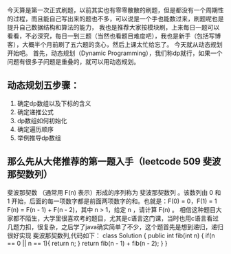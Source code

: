 今天算是第一次正式刷题，以前其实也有零零散散的刷题，但是都没有一个周期性的过程，而且能自己写出来的题也不多，可以说是一个手也能数过来，刷题呢也是提升自己数据结构和算法的能力，
我也是推荐大家按模块刷，上来每日一题可以看看，不必深究，每日一到三题（当然也看题目难度吧），我也是新手（包括写博客），大概半个月前刷了五六题的贪心，然后上课太忙给忘了。
今天就从动态规划开始吧。
首先，动态规划（Dynamic Programming），我们称dp就行，如果一个问题有很多子问题是重叠的，就可以用动态规划。
## 动态规划五步骤：
1. 确定dp数组以及下标的含义
2. 确定递推公式
3. dp数组如何初始化
4. 确定遍历顺序
5. 举例推导dp数组
## 那么先从大佬推荐的第一题入手（leetcode 509 斐波那契数列）
斐波那契数 （通常用 F(n) 表示）形成的序列称为 斐波那契数列 。该数列由 0 和 1 开始，后面的每一项数字都是前面两项数字的和。也就是：F(0) = 0，F(1) = 1
  F(n) = F(n - 1) + F(n - 2)，其中 n > 1，给定 n ，请计算 F(n) 。
相信这种题目大家都不陌生，大学里很喜欢考的题目，尤其是c语言这门课，当时也用c语言看过几题力扣，很复杂，之后学了java确实简单了不少，这个题首先是想到递归，递归很好实现
斐波那契数列,代码如下：
class Solution {
    public int fib(int n) {
        if(n == 0 || n == 1){
            return n;
        }
         return fib(n - 1) + fib(n - 2);
    }
}
